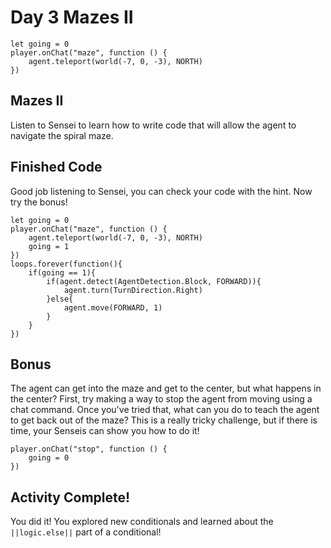 # Day 3 Mazes II

```template
let going = 0
player.onChat("maze", function () {
    agent.teleport(world(-7, 0, -3), NORTH)
})
```

## Mazes II

Listen to Sensei to learn how to write code that will allow the agent to navigate the spiral maze.

## Finished Code

Good job listening to Sensei, you can check your code with the hint. Now try the bonus!

```blocks
let going = 0
player.onChat("maze", function () {
    agent.teleport(world(-7, 0, -3), NORTH)
    going = 1
})
loops.forever(function(){
    if(going == 1){
        if(agent.detect(AgentDetection.Block, FORWARD)){
            agent.turn(TurnDirection.Right)
        }else{
            agent.move(FORWARD, 1)
        }
    }
})
```

## Bonus

The agent can get into the maze and get to the center, but what happens in the center? First, try making a way to stop the agent from moving using a chat command. Once you've tried that, what can you do to teach the agent to get back out of the maze? This is a really tricky challenge, but if there is time, your Senseis can show you how to do it!

```blocks
player.onChat("stop", function () {
    going = 0
})
```

## Activity Complete!

You did it! You explored new conditionals and learned about the ``||logic.else||`` part of a conditional! 
